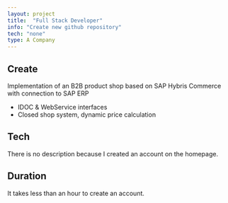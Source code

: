 ```yaml
---
layout: project
title:  "Full Stack Developer"
info: "Create new github repository"
tech: "none"
type: A Company
---
```


## Create 
Implementation of an B2B product shop based on SAP Hybris Commerce with connection to SAP ERP
* IDOC & WebService interfaces
* Closed shop system, dynamic price calculation

## Tech
There is no description because I created an account on the homepage.  

## Duration
It takes less than an hour to create an account.
